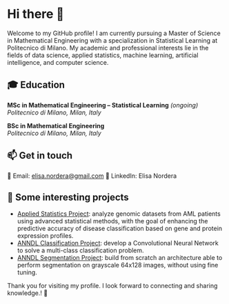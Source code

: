 # Hi there 👋


Welcome to my GitHub profile!
I am currently pursuing a Master of Science in Mathematical Engineering with a specialization in Statistical Learning at Politecnico di Milano. My academic and professional interests lie in the fields of data science, applied statistics, machine learning, artificial intelligence, and computer science. 

## 🎓 Education

**MSc in Mathematical Engineering – Statistical Learning** *(ongoing)*  
*Politecnico di Milano, Milan, Italy*

**BSc in Mathematical Engineering**  
*Politecnico di Milano, Milan, Italy*

## 📫 Get in touch

📧 Email: elisa.nordera@gmail.com
💼 LinkedIn: Elisa Nordera


## 📌 Some interesting projects
- [Applied Statistics Project](https://github.com/elisanordera/Applied-Statistics-project): analyze genomic datasets from AML patients using advanced statistical methods, with the goal of enhancing the predictive accuracy of disease classification based on gene and protein expression profiles.
- [ANNDL Classification Project](https://github.com/elisanordera/AN2DL24_Classification): develop a Convolutional Neural Network to solve a multi-class classification problem.
- [ANNDL Segmentation Project](https://github.com/elisanordera/AN2DL24_Segmentation): build from scratch an architecture able to perform segmentation on grayscale 64x128 images, without using fine tuning.

Thank you for visiting my profile. I look forward to connecting and sharing knowledge.! 🚀
